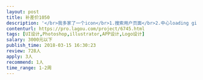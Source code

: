 ```yaml
---                
layout: post       
title: 补差价1050           
description: '</br>我多家了一个icon</br>1.搜索用户页面</br>2.中心loading gif</br>参考凤凰新闻这个会动的</br>3.找回密码</br>流程页面</br>4.启动页面</br>这里有3s的gif动画需要制作</br>5.他人的通讯录</br>6.他人的朋友圈</br>7.关于页面</br>要包含</br>@all rights和</br>协议，条款</br>8.加载的gif</br>参考腾讯新闻</br>9.目标价格</br>模块插入</br>10.5张展示图</br>参考现有的和</br>36kr</br>11.这里需要一个</br>空置图片显示</br>12.认真流程页面</br>13.已完成页面修调整</br>14.已完成页面修调整</br>15.需要给出加Vicon，黄钻和绿钻icon，</br>申请认证icon</br>'     
contenturl: https://pro.lagou.com/project/6745.html      
tags: [UI设计,Photoshop,illustrator,APP设计,Logo设计]            
salary: 3000元以下          
publish_time: 2018-03-15 16:30:23         
review: 728人                   
apply: 3人                   
recommend: 1人                   
time_range: 1-2周              
---                 
```

